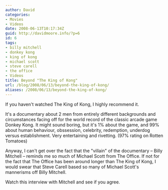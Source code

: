 ```yaml
---
author: David
categories:
- Movies
- Videos
date: 2008-06-13T10:17:34Z
guid: http://davidmoore.info/?p=6
id: 6
tags:
- billy mitchell
- donkey kong
- king of kong
- michael scott
- steve carell
- the office
- Videos
title: Beyond "The King of Kong"
url: /blog/2008/06/13/beyond-the-king-of-kong/
aliases: /2008/06/13/beyond-the-king-of-kong/
---
```


If you haven't watched The King of Kong, I highly recommend it.

It's a documentary about 2 men from entirely different backgrounds and circumstances facing off for the world record of the classic arcade game Donkey Kong. It might sound boring, but it's 1% about the game, and 99% about human behaviour, obssession, celebrity, redemption, underdog versus establishment. Very entertaining and rivetting. (97% rating on Rotten Tomatoes)

Anyway, I can't get over the fact that the "villain" of the documentary &#8211; Billy Mitchell &#8211; reminds me so much of Michael Scott from The Office. If not for the fact that The Office has been around longer than The King of Kong, I would swear that Steve Carell based so many of Michael Scott's mannerisms off Billy Mitchell.

Watch this interview with Mitchell and see if you agree.